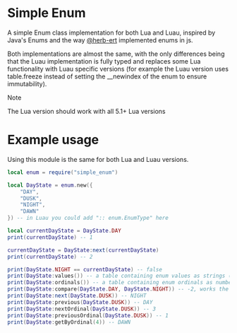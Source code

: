 # Simple Enum
A simple Enum class implementation for both Lua and Luau, inspired by Java's Enums and the way [@herb-ert](https://github.com/herb-ert) implemented enums in js.

Both implementations are almost the same, with the only differences being that the Luau implementation is fully typed and replaces some Lua functionality with Luau specific versions (for example the Luau version uses table.freeze instead of setting the __newindex of the enum to ensure immutability).

> [!NOTE]
> The Lua version should work with all 5.1+ Lua versions

# Example usage
Using this module is the same for both Lua and Luau versions.

```lua
local enum = require("simple_enum")

local DayState = enum.new({
	"DAY",
	"DUSK",
	"NIGHT",
	"DAWN"
}) -- in Luau you could add ":: enum.EnumType" here

local currentDayState = DayState.DAY
print(currentDayState) -- 1

currentDayState = DayState:next(currentDayState)
print(currentDayState) -- 2

print(DayState.NIGHT == currentDayState) -- false
print(DayState:values()) -- a table containing enum values as strings (DAY, DUSK, NIGHT, DAWN)
print(DayState:ordinals()) -- a table containing enum ordinals as numbers (1, 2, 3, 4)
print(DayState:compare(DayState.DAY, DayState.NIGHT)) -- -2, works the same as Java's compareTo
print(DayState:next(DayState.DUSK)) -- NIGHT
print(DayState:previous(DayState.DUSK)) -- DAY
print(DayState:nextOrdinal(DayState.DUSK)) -- 3
print(DayState:previousOrdinal(DayState.DUSK)) -- 1
print(DayState:getByOrdinal(4)) -- DAWN
```
